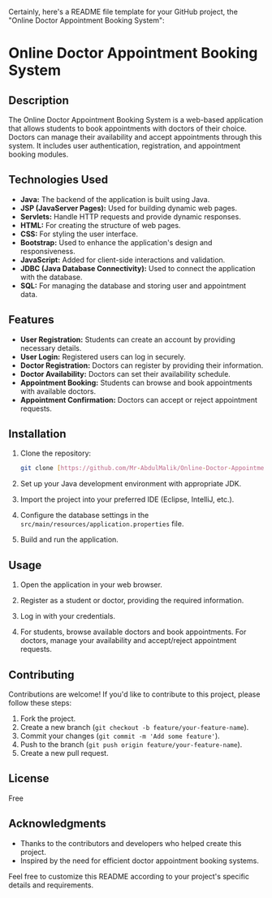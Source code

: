 Certainly, here's a README file template for your GitHub project, the "Online Doctor Appointment Booking System":

# Online Doctor Appointment Booking System

## Description

The Online Doctor Appointment Booking System is a web-based application that allows students to book appointments with doctors of their choice. Doctors can manage their availability and accept appointments through this system. It includes user authentication, registration, and appointment booking modules.

## Technologies Used

- **Java:** The backend of the application is built using Java.
- **JSP (JavaServer Pages):** Used for building dynamic web pages.
- **Servlets:** Handle HTTP requests and provide dynamic responses.
- **HTML:** For creating the structure of web pages.
- **CSS:** For styling the user interface.
- **Bootstrap:** Used to enhance the application's design and responsiveness.
- **JavaScript:** Added for client-side interactions and validation.
- **JDBC (Java Database Connectivity):** Used to connect the application with the database.
- **SQL:** For managing the database and storing user and appointment data.

## Features

- **User Registration:** Students can create an account by providing necessary details.
- **User Login:** Registered users can log in securely.
- **Doctor Registration:** Doctors can register by providing their information.
- **Doctor Availability:** Doctors can set their availability schedule.
- **Appointment Booking:** Students can browse and book appointments with available doctors.
- **Appointment Confirmation:** Doctors can accept or reject appointment requests.

## Installation

1. Clone the repository:

   ```bash
   git clone [https://github.com/Mr-AbdulMalik/Online-Doctor-Appointment-Booking-System.git](https://github.com/Mr-AbdulMalik/Online-Doctor-Appointment-Booking-System.git)
   ```

2. Set up your Java development environment with appropriate JDK.

3. Import the project into your preferred IDE (Eclipse, IntelliJ, etc.).

4. Configure the database settings in the `src/main/resources/application.properties` file.

5. Build and run the application.

## Usage

1. Open the application in your web browser.

2. Register as a student or doctor, providing the required information.

3. Log in with your credentials.

4. For students, browse available doctors and book appointments. For doctors, manage your availability and accept/reject appointment requests.

## Contributing

Contributions are welcome! If you'd like to contribute to this project, please follow these steps:

1. Fork the project.
2. Create a new branch (`git checkout -b feature/your-feature-name`).
3. Commit your changes (`git commit -m 'Add some feature'`).
4. Push to the branch (`git push origin feature/your-feature-name`).
5. Create a new pull request.

## License

Free

## Acknowledgments

- Thanks to the contributors and developers who helped create this project.
- Inspired by the need for efficient doctor appointment booking systems.

Feel free to customize this README according to your project's specific details and requirements.
